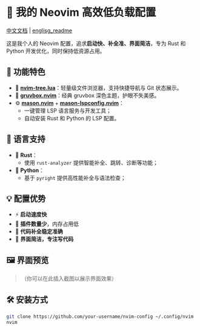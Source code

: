 # 🌙 我的 Neovim 高效低负载配置

[中文文档](https://github.com/Horoaw/nvim-config/blob/main/chinese_README.me) | [englisg_readme](https://github.com/Horoaw/nvim-config/blob/main/README.md)

这是我个人的 Neovim 配置，追求**启动快、补全准、界面简洁**，专为 Rust 和 Python 开发优化，同时保持低资源占用。

## 🔧 功能特色

- 📁 **[nvim-tree.lua](https://github.com/nvim-tree/nvim-tree.lua)**：轻量级文件浏览器，支持快捷导航与 Git 状态展示。
- 🎨 **[gruvbox.nvim](https://github.com/ellisonleao/gruvbox.nvim)**：经典 gruvbox 深色主题，护眼不失美感。
- ⚙️ **[mason.nvim](https://github.com/williamboman/mason.nvim)** + **[mason-lspconfig.nvim](https://github.com/williamboman/mason-lspconfig.nvim)**：
  - 一键管理 LSP 语言服务与开发工具；
  - 自动安装 Rust 和 Python 的 LSP 配置。

## 🚀 语言支持

- 🦀 **Rust**：
  - 使用 `rust-analyzer` 提供智能补全、跳转、诊断等功能；
- 🐍 **Python**：
  - 基于 `pyright` 提供高性能补全与语法检查；

## 💡 配置优势

- ⚡ **启动速度快**
- 🧠 **插件数量少**，内存占用低
- 🧩 **代码补全稳定准确**
- 🌈 **界面简洁，专注写代码**

## 🖼️ 界面预览

>（你可以在此插入截图以展示界面效果）

## 🛠️ 安装方式

```bash
git clone https://github.com/your-username/nvim-config ~/.config/nvim
nvim

